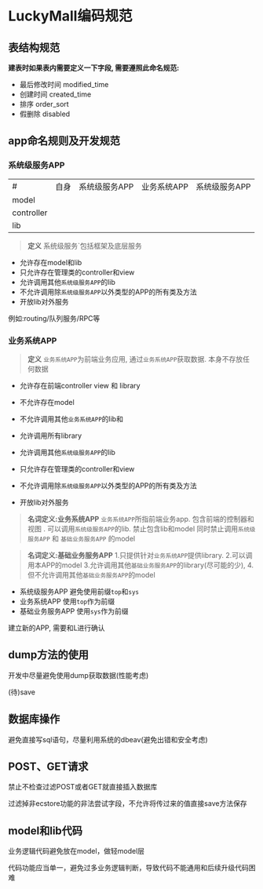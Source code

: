 # LuckyMall编码规范

## 表结构规范
**建表时如果表内需要定义一下字段, 需要遵照此命名规范:**
- 最后修改时间 modified_time
- 创建时间    created_time
- 排序       order_sort
- 假删除     disabled

 

## app命名规则及开发规范
### 系统级服务APP
<table width="100%">
    <tr>
        <td>#</td>
        <td>自身</td>
        <td>系统级服务APP</td>
        <td>业务系统APP</td>
        <td>系统级服务APP</td>
    </tr>
    <tr>
        <td>model</td>
        <td></td>
        <td></td>
        <td></td>
        <td></td>
    </tr>
    <tr>
        <td>controller</td>
        <td></td>
        <td></td>
        <td></td>
        <td></td>
    </tr>
    <tr>
        <td>lib</td>
        <td></td>
        <td></td>
        <td></td>
        <td></td>
    </tr>
</table>


> **定义** 系统级服务`包括框架及底层服务
- 允许存在model和lib
- 只允许存在管理类的controller和view
- 允许调用其他`系统级服务APP`的lib
- 不允许调用除`系统级服务APP`以外类型的APP的所有类及方法
- 开放lib对外服务

例如:routing/队列服务/RPC等


### 业务系统APP
> **定义** `业务系统APP`为前端业务应用, 通过`业务系统APP`获取数据. 本身不存放任何数据
- 允许存在前端controller view 和 library
- 不允许存在model
- 不允许调用其他`业务系统APP`的lib和

- 允许调用所有library

- 允许调用其他`系统级服务APP`的lib
- 只允许存在管理类的controller和view
- 不允许调用除`系统级服务APP`以外类型的APP的所有类及方法
- 开放lib对外服务


> **名词定义:业务系统APP** `业务系统APP`所指前端业务app. 包含前端的控制器和视图 . 可以调用`系统级服务APP`的lib. 禁止包含lib和model 同时禁止调用`系统级服务APP` 和 `基础业务服务APP` 的model

> **名词定义:基础业务服务APP**  1.只提供针对`业务系统APP`提供library. 2.可以调用本APP的model 3.允许调用其他`基础业务服务APP`的library(尽可能的少), 4.但不允许调用其他`基础业务服务APP`的model 

- 系统级服务APP
  避免使用前缀`top`和`sys`
- 业务系统APP
  使用`top`作为前缀
- 基础业务服务APP
  使用`sys`作为前缀

建立新的APP, 需要和L进行确认  

## dump方法的使用
开发中尽量避免使用dump获取数据(性能考虑)



(待)save
    
## 数据库操作
避免直接写sql语句，尽量利用系统的dbeav(避免出错和安全考虑)

## POST、GET请求
禁止不检查过滤POST或者GET就直接插入数据库

过滤掉非ecstore功能的非法尝试字段，不允许将传过来的值直接save方法保存

## model和lib代码
业务逻辑代码避免放在model，做轻model层

代码功能应当单一，避免过多业务逻辑判断，导致代码不能通用和后续升级代码困难

<a name="comment-agreement"></a>
